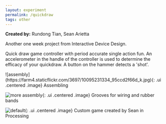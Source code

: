 ```yaml
---
layout: experiment
permalink: /quickdraw
tags: other
---
```


**Created by:** Rundong Tian, Sean Arietta

Another one week project from Interactive Device Design.

Quick draw game controller with period accurate single action fun. An accelerometer in the handle of the controller is used to determine the efficacy of your quickdraw. A button on the hammer detects a 'shot'. 


<script>
$(function() {
$('.ui.embed').embed({
  color: 444444, 
  autoplay: true,
});
});
</script>


<div class="ui embed" data-source="vimeo" data-id="151445000"> </div>
<div class="ui hidden divider"></div>
![assembly](https://farm4.staticflickr.com/3697/10095231334_95ccd2f66d_k.jpg){: .ui .centered .image}
Assembling

![more assembly](https://farm8.staticflickr.com/7442/10095325343_55424fdc1b_k.jpg){: .ui .centered .image}
Grooves for wiring and rubber bands 

![default]( {{site.url}}/media/quickdraw.png "custom quick draw game"){: .ui .centered .image}
Custom game created by Sean in Processing



